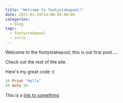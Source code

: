 ```yaml
---
title: "Welcome to footystakepool!"
date: 2022-01-29T14:00:00-00:00
categories:
  - blog
tags:
  - footystekepool
  - intro
---
```


Welcome to the footystakepool, this is out first post.....

Check out the rest of the site.

Here's my great code :)

```ruby
10 Print "Hello"
20 Goto 10
```

This is a [link to something][link-to-something]

[link-to-something]: www.bbc.co.uk
